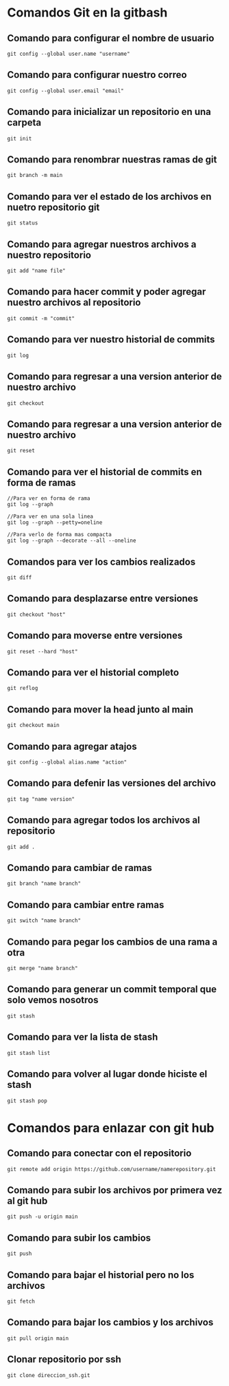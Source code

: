 # Comandos Git en la gitbash
## Comando para configurar el nombre de usuario
```
git config --global user.name "username"
```
## Comando para configurar nuestro correo
```
git config --global user.email "email"
```
## Comando para inicializar un repositorio en una carpeta
```
git init
```
## Comando para renombrar nuestras ramas de git
```
git branch -m main
```
## Comando para ver el estado de los archivos en nuetro repositorio git
```
git status
```
## Comando para agregar nuestros archivos a nuestro repositorio
```
git add "name file"
```
## Comando para hacer commit y poder agregar nuestro archivos al repositorio
```
git commit -m "commit"
```
## Comando para ver nuestro historial de commits
```
git log
```
## Comando para regresar a una version anterior de nuestro archivo
```
git checkout
```
## Comando para regresar a una version anterior de nuestro archivo
```
git reset
```
## Comando para ver el historial de commits en forma de ramas
```
//Para ver en forma de rama
git log --graph

//Para ver en una sola linea
git log --graph --petty=oneline

//Para verlo de forma mas compacta
git log --graph --decorate --all --oneline
```
## Comandos para ver los cambios realizados
```
git diff
```
## Comando para desplazarse entre versiones
```
git checkout "host"
```
## Comando para moverse entre versiones

```
git reset --hard "host"
```
## Comando para ver el historial completo
```
git reflog
```
## Comando para mover la head junto al main
```
git checkout main
```
## Comando para agregar atajos

```
git config --global alias.name "action"
```
## Comando para defenir las versiones del archivo
```
git tag "name version"
```
## Comando para agregar todos los archivos al repositorio 
```
git add .
```
## Comando para cambiar de ramas
```
git branch "name branch"
```
## Comando para cambiar entre ramas
```
git switch "name branch"
```
## Comando para pegar los cambios de una rama a otra
```
git merge "name branch"
```
## Comando para generar un commit temporal que solo vemos nosotros
```
git stash
```
## Comando para ver la lista de stash
```
git stash list
```
## Comando para volver al lugar donde hiciste el stash
```
git stash pop
```
# Comandos para enlazar con git hub

## Comando para conectar con el repositorio
```
git remote add origin https://github.com/username/namerepository.git
```
## Comando para subir los archivos por primera vez al git hub
```
git push -u origin main
```
## Comando para subir los cambios 
```
git push
```
## Comando para bajar el historial pero no los archivos
```
git fetch
```
## Comando para bajar los cambios y los archivos
```
git pull origin main
```
## Clonar repositorio por ssh
```
git clone direccion_ssh.git
